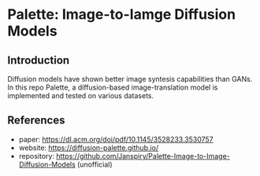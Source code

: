 # Palette: Image-to-Iamge Diffusion Models 

## Introduction 

Diffusion models have shown better image syntesis capabilities than GANs. In this repo Palette, a diffusion-based image-translation model is implemented and tested on various datasets. 

## References

- paper: https://dl.acm.org/doi/pdf/10.1145/3528233.3530757
- website: https://diffusion-palette.github.io/
- repository: https://github.com/Janspiry/Palette-Image-to-Image-Diffusion-Models (unofficial)
